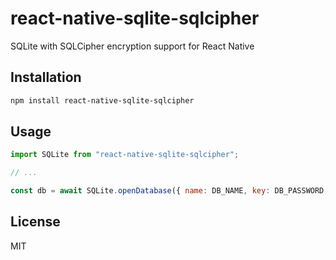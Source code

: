 # react-native-sqlite-sqlcipher

SQLite with SQLCipher encryption support for React Native

## Installation

```sh
npm install react-native-sqlite-sqlcipher
```

## Usage

```js
import SQLite from "react-native-sqlite-sqlcipher";

// ...

const db = await SQLite.openDatabase({ name: DB_NAME, key: DB_PASSWORD, location: 'default' });
```

## License

MIT